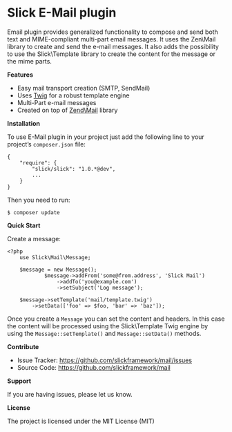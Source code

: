 Slick E-Mail plugin
===================

Email plugin provides generalized functionality to compose and send both text and
MIME-compliant multi-part email messages. It uses the Zen\Mail library to create
and send the e-mail messages. It also adds the possibility to use the Slick\Template
library to create the content for the message or the mime parts.

**Features**

-   Easy mail transport creation (SMTP, SendMail)
-   Uses [Twig][] for a robust template engine
-   Multi-Part e-mail messages
-   Created on top of [Zend\Mail][] library


**Installation**

To use E-Mail plugin in your project just add the following line to your project’s
`composer.json` file:

    {
        "require": {
            "slick/slick": "1.0.*@dev",
            ...
        }
    }

Then you need to run:

    $ composer update
    
**Quick Start**
    
Create a message:
    
    <?php
        use Slick\Mail\Message;
        
        $message = new Message();
                $message->addFrom('some@from.address', 'Slick Mail')
                    ->addTo('you@example.com')
                    ->setSubject('Log message');
        
        $message->setTemplate('mail/template.twig')
            ->setData(['foo' => $foo, 'bar' => 'baz']);
            
Once you create a ``Message`` you can set the content and headers. In this case the content
will be processed using the Slick\Template Twig engine by using the ``Message::setTemplate()``
and ``Message::setData()`` methods.

**Contribute**

-   Issue Tracker: <https://github.com/slickframework/mail/issues>
-   Source Code: <https://github.com/slickframework/mail>

**Support**

If you are having issues, please let us know.

**License**

The project is licensed under the MIT License (MIT)

  [Twig]: http://twig.sensiolabs.org/
  [Zend\Mail]: http://framework.zend.com/manual/current/en/modules/zend.mail.introduction.html